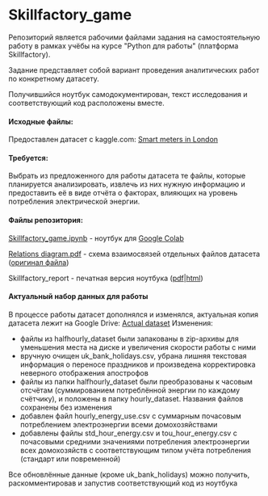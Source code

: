 # Skillfactory_game

Репозиторий является рабочими файлами задания на самостоятельную работу в рамках учёбы на курсе "Python для работы" (платформа Skillfactory).

Задание представляет собой вариант проведения аналитических работ по конкретному датасету.

Получившийся ноутбук самодокументирован, текст исследования и соответствующий код расположены вместе.

#### Исходные файлы:
Предоставлен датасет с kaggle.com:
[Smart meters in London](https://www.kaggle.com/jeanmidev/smart-meters-in-london "Smart meters in London")

#### Требуется:
Выбрать из предложенного для работы датасета те файлы, которые планируется анализировать, извлечь из них нужную информацию и предоставить её в виде отчёта о факторах, влияющих на уровень потребления электрической энергии.

#### Файлы репозитория:
[Skillfactory_game.ipynb](https://github.com/drovosekovanton/Skillfactory_game/blob/master/Skillfactory_game.ipynb "Skillfactory_game.ipynb") - ноутбук для [Google Colab](https://colab.research.google.com/ "Google Colab")

[Relations diagram.pdf](https://github.com/drovosekovanton/Skillfactory_game/blob/master/Relations%20diagram.pdf "Relations diagram.pdf") - схема взаимосвязей отдельных файлов датасета ([оригинал файла](https://drive.google.com/file/d/1YRiAUd_m_7IG9lklkeAsdHPuWDpw_B6P/view "оригинал файла"))

Skillfactory_report - печатная версия ноутбука ([pdf](https://github.com/drovosekovanton/Skillfactory_game/blob/master/Skillfactory_report.pdf "pdf")|[html](https://github.com/drovosekovanton/Skillfactory_game/blob/master/Skillfactory_report.html "html"))

#### Актуальный набор данных для работы
В процессе работы датасет дополнялся и изменялся, актуальная копия датасета лежит на Google Drive:
[Actual dataset](https://drive.google.com/drive/folders/1oVN31sW5rC_RDhA4w3azI0LwELBO3mx5?usp=sharing "Actual dataset")
Изменения:
- файлы из halfhourly_dataset были запакованы в zip-архивы для уменьшения места на диске и увеличения скорости работы с ними
- вручную очищен uk_bank_holidays.csv, убрана лишняя текстовая информация о переносе праздников и произведена корректировка неверного отображения апострофов
- файлы из папки halfhourly_dataset были преобразованы к часовым отсчётам (суммированием потреблённой энергии по каждому счётчику), и положены в папку hourly_dataset. Названия файлов сохранены без изменения
- добавлен файл hourly_energy_use.csv с суммарным почасовым потреблением электроэнергии всеми домохозяйствами
- добавлены файлы std_hour_energy.csv и tou_hour_energy.csv с почасовыми средними значениями потребления электроэнергии всех домохозяйств с соответствующим типом учёта потребления (стандарт или повременной)

Все обновлённые данные (кроме uk_bank_holidays) можно получить, раскомментировав и запустив соответствующий код из ноутбука
